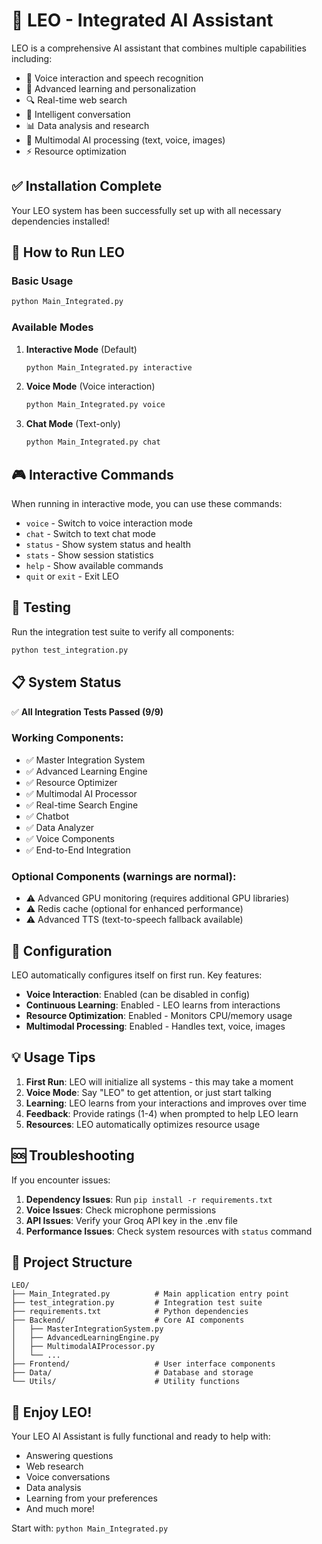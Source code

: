 # 🌟 LEO - Integrated AI Assistant

LEO is a comprehensive AI assistant that combines multiple capabilities including:

- 🎤 Voice interaction and speech recognition
- 🧠 Advanced learning and personalization
- 🔍 Real-time web search
- 💬 Intelligent conversation
- 📊 Data analysis and research
- 🎨 Multimodal AI processing (text, voice, images)
- ⚡ Resource optimization

## ✅ Installation Complete

Your LEO system has been successfully set up with all necessary dependencies installed!

## 🚀 How to Run LEO

### Basic Usage
```bash
python Main_Integrated.py
```

### Available Modes

1. **Interactive Mode** (Default)
   ```bash
   python Main_Integrated.py interactive
   ```

2. **Voice Mode** (Voice interaction)
   ```bash
   python Main_Integrated.py voice
   ```

3. **Chat Mode** (Text-only)
   ```bash
   python Main_Integrated.py chat
   ```

## 🎮 Interactive Commands

When running in interactive mode, you can use these commands:

- `voice` - Switch to voice interaction mode
- `chat` - Switch to text chat mode  
- `status` - Show system status and health
- `stats` - Show session statistics
- `help` - Show available commands
- `quit` or `exit` - Exit LEO

## 🧪 Testing

Run the integration test suite to verify all components:
```bash
python test_integration.py
```

## 📋 System Status

✅ **All Integration Tests Passed (9/9)**

### Working Components:
- ✅ Master Integration System
- ✅ Advanced Learning Engine
- ✅ Resource Optimizer
- ✅ Multimodal AI Processor
- ✅ Real-time Search Engine
- ✅ Chatbot
- ✅ Data Analyzer
- ✅ Voice Components
- ✅ End-to-End Integration

### Optional Components (warnings are normal):
- ⚠️ Advanced GPU monitoring (requires additional GPU libraries)
- ⚠️ Redis cache (optional for enhanced performance)
- ⚠️ Advanced TTS (text-to-speech fallback available)

## 🔧 Configuration

LEO automatically configures itself on first run. Key features:

- **Voice Interaction**: Enabled (can be disabled in config)
- **Continuous Learning**: Enabled - LEO learns from interactions
- **Resource Optimization**: Enabled - Monitors CPU/memory usage
- **Multimodal Processing**: Enabled - Handles text, voice, images

## 💡 Usage Tips

1. **First Run**: LEO will initialize all systems - this may take a moment
2. **Voice Mode**: Say "LEO" to get attention, or just start talking
3. **Learning**: LEO learns from your interactions and improves over time
4. **Feedback**: Provide ratings (1-4) when prompted to help LEO learn
5. **Resources**: LEO automatically optimizes resource usage

## 🆘 Troubleshooting

If you encounter issues:

1. **Dependency Issues**: Run `pip install -r requirements.txt`
2. **Voice Issues**: Check microphone permissions
3. **API Issues**: Verify your Groq API key in the .env file
4. **Performance Issues**: Check system resources with `status` command

## 📁 Project Structure

```
LEO/
├── Main_Integrated.py          # Main application entry point
├── test_integration.py         # Integration test suite
├── requirements.txt            # Python dependencies
├── Backend/                    # Core AI components
│   ├── MasterIntegrationSystem.py
│   ├── AdvancedLearningEngine.py
│   ├── MultimodalAIProcessor.py
│   └── ...
├── Frontend/                   # User interface components
├── Data/                       # Database and storage
└── Utils/                      # Utility functions
```

## 🎉 Enjoy LEO!

Your LEO AI Assistant is fully functional and ready to help with:
- Answering questions
- Web research
- Voice conversations
- Data analysis
- Learning from your preferences
- And much more!

Start with: `python Main_Integrated.py`
